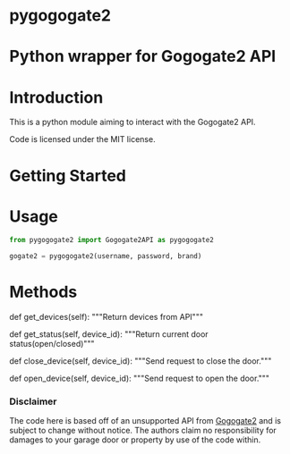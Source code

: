 # pygogogate2
Python wrapper for Gogogate2 API
=======
# Introduction

This is a python module aiming to interact with the Gogogate2 API.

Code is licensed under the MIT license.

Getting Started
===============

# Usage

```python
from pygogogate2 import Gogogate2API as pygogogate2

gogate2 = pygogogate2(username, password, brand)
```

# Methods

def get_devices(self):
"""Return devices from API"""
       
def get_status(self, device_id):
"""Return current door status(open/closed)"""

def close_device(self, device_id):
"""Send request to close the door."""

def open_device(self, device_id):
"""Send request to open the door."""

### Disclaimer

The code here is based off of an unsupported API from [Gogogate2](https://www.gogogate.com/) and is subject to change without notice. The authors claim no responsibility for damages to your garage door or property by use of the code within.
